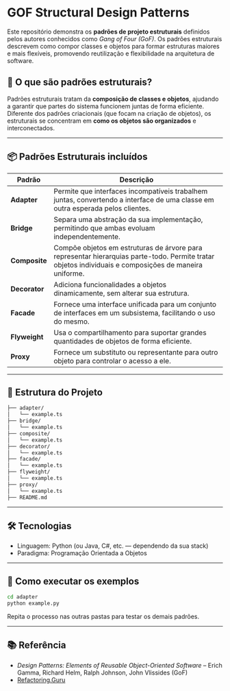 # GOF Structural Design Patterns

Este repositório demonstra os **padrões de projeto estruturais** definidos pelos autores conhecidos como *Gang of Four (GoF)*. Os padrões estruturais descrevem como compor classes e objetos para formar estruturas maiores e mais flexíveis, promovendo reutilização e flexibilidade na arquitetura de software.

## 🧱 O que são padrões estruturais?

Padrões estruturais tratam da **composição de classes e objetos**, ajudando a garantir que partes do sistema funcionem juntas de forma eficiente. Diferente dos padrões criacionais (que focam na criação de objetos), os estruturais se concentram em **como os objetos são organizados** e interconectados.

---

## 📦 Padrões Estruturais incluídos

| Padrão        | Descrição                                                                                                                                             |
| ------------- | ----------------------------------------------------------------------------------------------------------------------------------------------------- |
| **Adapter**   | Permite que interfaces incompatíveis trabalhem juntas, convertendo a interface de uma classe em outra esperada pelos clientes.                        |
| **Bridge**    | Separa uma abstração da sua implementação, permitindo que ambas evoluam independentemente.                                                            |
| **Composite** | Compõe objetos em estruturas de árvore para representar hierarquias parte-todo. Permite tratar objetos individuais e composições de maneira uniforme. |
| **Decorator** | Adiciona funcionalidades a objetos dinamicamente, sem alterar sua estrutura.                                                                          |
| **Facade**    | Fornece uma interface unificada para um conjunto de interfaces em um subsistema, facilitando o uso do mesmo.                                          |
| **Flyweight** | Usa o compartilhamento para suportar grandes quantidades de objetos de forma eficiente.                                                               |
| **Proxy**     | Fornece um substituto ou representante para outro objeto para controlar o acesso a ele.                                                               |

---

## 📁 Estrutura do Projeto

```bash
├── adapter/
│   └── example.ts
├── bridge/
│   └── example.ts
├── composite/
│   └── example.ts
├── decorator/
│   └── example.ts
├── facade/
│   └── example.ts
├── flyweight/
│   └── example.ts
├── proxy/
│   └── example.ts
├── README.md
```

---

## 🛠️ Tecnologias

* Linguagem: Python (ou Java, C#, etc. — dependendo da sua stack)
* Paradigma: Programação Orientada a Objetos

---

## 🚀 Como executar os exemplos

```bash
cd adapter
python example.py
```

Repita o processo nas outras pastas para testar os demais padrões.

---

## 📚 Referência

* *Design Patterns: Elements of Reusable Object-Oriented Software* – Erich Gamma, Richard Helm, Ralph Johnson, John Vlissides (GoF)
* [Refactoring.Guru](https://refactoring.guru/design-patterns)
